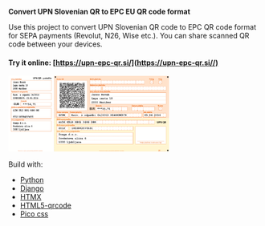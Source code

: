 **Convert UPN Slovenian QR to EPC EU QR code format**

Use this project to convert UPN Slovenian QR code to EPC QR code format for SEPA payments (Revolut, N26, Wise etc.).
You can share scanned QR code between your devices.

#### Try it online: [https://upn-epc-qr.si/](https://upn-epc-qr.si//)

<img src="static/img/stroska.png" alt="Stroska Image" width="320">

Build with:
- [Python](https://www.python.org/)
- [Django](https://www.djangoproject.com/)
- [HTMX](https://htmx.org/)
- [HTML5-qrcode](https://github.com/mebjas/html5-qrcode)
- [Pico css](https://picocss.com/)

